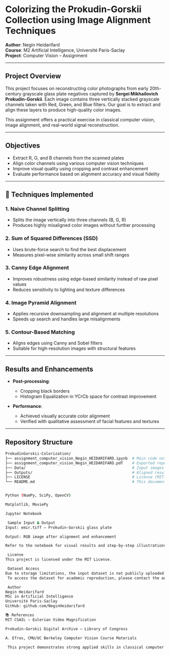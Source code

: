 #  Colorizing the Prokudin-Gorskii Collection using Image Alignment Techniques

**Author**: Negin Heidarifard  
**Course**: M2 Artificial Intelligence, Université Paris-Saclay  
**Project**: Computer Vision – Assignment  

---

## Project Overview

This project focuses on reconstructing color photographs from early 20th-century grayscale glass plate negatives captured by **Sergei Mikhailovich Prokudin-Gorskii**. Each image contains three vertically stacked grayscale channels taken with Red, Green, and Blue filters. Our goal is to extract and align these layers to produce high-quality color images.

This assignment offers a practical exercise in classical computer vision, image alignment, and real-world signal reconstruction.

---

##  Objectives

- Extract R, G, and B channels from the scanned plates  
- Align color channels using various computer vision techniques  
- Improve visual quality using cropping and contrast enhancement  
- Evaluate performance based on alignment accuracy and visual fidelity

---

## 🔧 Techniques Implemented

###  1. Naive Channel Splitting
- Splits the image vertically into three channels (B, G, R)
- Produces highly misaligned color images without further processing

###  2. Sum of Squared Differences (SSD)
- Uses brute-force search to find the best displacement
- Measures pixel-wise similarity across small shift ranges

###  3. Canny Edge Alignment
- Improves robustness using edge-based similarity instead of raw pixel values
- Reduces sensitivity to lighting and texture differences

###  4. Image Pyramid Alignment
- Applies recursive downsampling and alignment at multiple resolutions
- Speeds up search and handles large misalignments

###  5. Contour-Based Matching
- Aligns edges using Canny and Sobel filters
- Suitable for high-resolution images with structural features

---

##  Results and Enhancements

- **Post-processing**:  
  - Cropping black borders  
  - Histogram Equalization in YCrCb space for contrast improvement  

- **Performance**:  
  - Achieved visually accurate color alignment  
  - Verified with qualitative assessment of facial features and textures

---

##  Repository Structure

```bash
ProkudinGorskii-Colorization/
├── assignment_computer_vision_Negin_HEIDARIFARD.ipynb  # Main code notebook
├── assignment_computer_vision_Negin_HEIDARIFARD.pdf    # Exported report
├── Data/                                               # Input images
├── Outputs/                                            # Aligned results
├── LICENSE                                             # License (MIT)
└── README.md                                           # This documentation


Python (NumPy, SciPy, OpenCV)

Matplotlib, MoviePy

Jupyter Notebook

 Sample Input & Output
Input: emir.tiff – Prokudin-Gorskii glass plate

Output: RGB image after alignment and enhancement

Refer to the notebook for visual results and step-by-step illustrations.

 License
This project is licensed under the MIT License.

 Dataset Access
Due to storage limitations, the input dataset is not publicly uploaded.
 To access the dataset for academic reproduction, please contact the author via GitHub or email.

 Author
Negin Heidarifard
MSc in Artificial Intelligence
Université Paris-Saclay
GitHub: github.com/NeginHeidarifard

📚 References
MIT CSAIL – Eulerian Video Magnification

Prokudin-Gorskii Digital Archive – Library of Congress

A. Efros, CMU/UC Berkeley Computer Vision Course Materials

 This project demonstrates strong applied skills in classical computer vision, signal alignment, and photographic restoration — with relevance to both AI research and real-world visual computing tasks.


